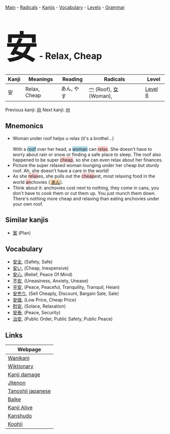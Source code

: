<style> bigfont {font-size: 100px}</style>
[Main](../index.md) -
[Radicals](../radicals.md) -
[Kanjis](../kanjis.md) -
[Vocabulary](../vocabulary.md) -
[Levels](../levels.md) -
[Grammar](../grammar.md)
# <bigfont> 安</bigfont> - Relax, Cheap 

| Kanji | Meanings | Reading | Radicals | Level |
| --- | --- | --- | --- | --- |
| 安 | Relax, Cheap | あん, やす | [宀](../radicals/宀.md) (Roof), [女](../radicals/女.md) (Woman),  | [Level 6](../levels/wk_level6.md) |

Previous kanji: [向](向.md) Next kanji: [州](州.md) 

## Mnemonics
 * Woman under roof helps u relax (it's a brothel...)<br><br>With a <span style="background-color:#ADD8E6"> roof</span> over her head, a <span style="background-color:#ADD8E6"> woman</span> can <span style="background-color:#ffcccb"> relax</span>. She doesn't have to worry about rain or snow or finding a safe place to sleep. The roof also happened to be super <span style="background-color:#ffcccb"> cheap</span>, so she can even relax about her finances.
* Picture the super relaxed woman lounging under her cheap but sturdy roof. Ah, she doesn't have a care in the world!
* As she <span style="background-color:#ffcccb"> relax</span>es, she pulls out the <span style="background-color:#ffcccb"> cheap</span>est, most relaxing food in the world <span style="background-color:#ffcccb"> an</span>chovies (<span style="background-color:#fed8b1"> [あん](https://jisho.org/search/あん)</span>).
* Think about it: anchovies cost next to nothing, they come in cans, you don't have to cook them or cut them up. You just munch them down. There's nothing more cheap and relaxing than eating anchovies under your own roof.


## Similar kanjis
 * [案](案.md) (Plan)


## Vocabulary
 * [安全](../vocabulary/安.md), (Safety, Safe)
* [安い](../vocabulary/安.md), (Cheap, Inexpensive)
* [安心](../vocabulary/安.md), (Relief, Peace Of Mind)
* [不安](../vocabulary/安.md), (Uneasiness, Anxiety, Unease)
* [平安](../vocabulary/安.md), (Peace, Peaceful, Tranquility, Tranquil, Heian)
* [安売り](../vocabulary/安.md), (Sell Cheaply, Discount, Bargain Sale, Sale)
* [安値](../vocabulary/安.md), (Low Price, Cheap Price)
* [慰安](../vocabulary/安.md), (Solace, Relaxation)
* [安泰](../vocabulary/安.md), (Peace, Security)
* [治安](../vocabulary/安.md), (Public Order, Public Safety, Public Peace)



## Links 

| Webpage |
| --- |
| [Wanikani          ](https://www.wanikani.com/kanji/安) |
| [Wiktionary        ](https://en.wiktionary.org/wiki/安) |
| [Kanji damage      ](http://www.kanjidamage.com/kanji/search?utf8=✓&q=安) |
| [Jitenon           ](https://jitenon.com/kanji/安) |
| [Tanoshii japanese ](https://www.tanoshiijapanese.com/dictionary/kanji.cfm?k=安) |
| [Baike             ](https://baike.baidu.com/item/安) |
| [Kanji Alive       ](https://app.kanjialive.com/安) |
| [Kanshudo          ](https://www.kanshudo.com/searchmn?q=安) |
| [Koohii            ](https://kanji.koohii.com/study/kanji/安) |
